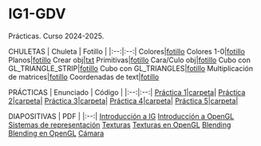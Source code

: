 # IG1-GDV
Prácticas. Curso 2024-2025.

CHULETAS
| Chuleta | Fotillo |
|:--:|:--:|
Colores|[fotillo](https://github.com/nievesag/IG1/blob/main/chuletas/TablaDeColoresHTML-HEX-RGB.jpg)
Colores 1-0|[fotillo](https://github.com/nievesag/IG1/blob/main/chuletas/colores_1.0.jpg)
Planos|[fotillo](https://github.com/nievesag/IG1/blob/main/chuletas/planosa.png)
Crear obj|[txt](https://github.com/nievesag/IG1/blob/main/chuletas/Pasos.txt)
Primitivas|[fotillo](https://github.com/nievesag/IG1/blob/main/chuletas/primitivas.gif)
Cara/Culo obj|[fotillo](https://github.com/nievesag/IG1/blob/main/chuletas/cara%20culo.jpg)
Cubo con GL_TRIANGLE_STRIP|[fotillo](https://github.com/nievesag/IG1/blob/main/chuletas/formar%20un%20cubo%20con%20GL_TRIANGLE_STRIP.png)
Cubo con GL_TRIANGLES|[fotillo](https://github.com/nievesag/IG1/blob/main/chuletas/formar%20un%20cubo%20con%20GL_TRIANGLES.png)
Multiplicación de matrices|[fotillo](https://github.com/nievesag/IG1/blob/main/chuletas/multiplicacion%20de%20matrices%20para%20rot%20y%20trans.jpg)
Coordenadas de text|[fotillo](https://github.com/nievesag/IG1/blob/main/chuletas/coor%20de%20text.jpg)

PRÁCTICAS
| Enunciado | Código |
|:--:|:--:|
[Práctica 1](https://github.com/nievesag/IG1/blob/main/PRACTICA%201/IG_p1.pdf)|[carpeta](https://github.com/nievesag/IG1/tree/main/PRACTICA%201/IGProjects_x64_VS2022)|
[Práctica 2](https://github.com/nievesag/IG1/blob/main/PRACTICA%202/IG1_p2.pdf)|[carpeta](https://github.com/nievesag/IG1/tree/main/PRACTICA%202/IGProjects_x64_VS2022)|
[Práctica 3]()|[carpeta]()|
[Práctica 4]()|[carpeta]()|
[Práctica 5]()|[carpeta]()|

DIAPOSITIVAS
| PDF |
|:--:|
[Introducción a IG](https://github.com/nievesag/IG1/blob/main/DIAPOSITIVAS/IG1_T1_Introduccion.pdf)
[Introducción a OpenGL](https://github.com/nievesag/IG1/blob/main/DIAPOSITIVAS/IG1_T2_OpenGL.pdf)
[Sistemas de representación](https://github.com/nievesag/IG1/blob/main/DIAPOSITIVAS/IG1_T2_Sistemas_Representacion.pdf)
[Texturas](https://github.com/nievesag/IG1/blob/main/DIAPOSITIVAS/IG1_T3_Texturas.pdf)
[Texturas en OpenGL](https://github.com/nievesag/IG1/blob/main/DIAPOSITIVAS/IG1_T3_Texturas_OpenGL.pdf)
[Blending](https://github.com/nievesag/IG1/blob/main/DIAPOSITIVAS/IG1_T4_Blending.pdf)
[Blending en OpenGL](https://github.com/nievesag/IG1/blob/main/DIAPOSITIVAS/IG1_T4_Blending_OpenGL.pdf)
[Cámara](https://github.com/nievesag/IG1/blob/main/DIAPOSITIVAS/IG1_T5_Camara.pdf)
